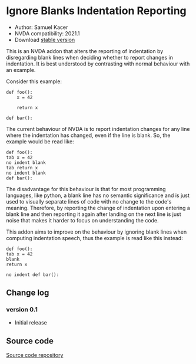 # Ignore Blanks Indentation Reporting 

* Author: Samuel Kacer
* NVDA compatibility: 2021.1
* Download [stable version](https://github.com/SamKacer/IgnoreBlanksIndentation/releases/download/v0.1-rc1/ignoreBlanksIndentationReporting-0.1-rc3.nvda-addon)

This is an NVDA addon that alters the reporting of indentation by disregarding blank lines when deciding whether to report changes in indentation. It is best understood by contrasting with normal behaviour with an example.

Consider this example:

```
def foo():
	x = 42

	return x

def bar():
```

The current behaviour of NVDA is to report indentation changes for any line where the indentation has changed, even if the line is blank. So, the example would be read like:

```
def foo():
tab x = 42
no indent blank
tab return x
no indent blank
def bar():
```

The disadvantage for this behaviour is that for most programming languages, like python, a blank line has no semantic significance and is just used to visually separate lines of code with no change to the code's meaning. Therefore, by reporting the change of indentation upon entering a blank line and then reporting it again after landing on the next line is just noise that makes it harder to focus on understanding the code.

This addon aims to improve on the behaviour by ignoring blank lines when computing indentation speech, thus the example is read like this instead:

```
def foo():
tab x = 42
blank
return x

no indent def bar():
```

## Change log

### version 0.1

* Initial release

## Source code

[Source code repository](https://github.com/SamKacer/IgnoreBlanksIndentation )
